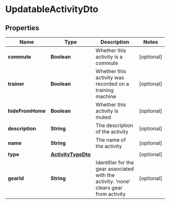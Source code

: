 

# UpdatableActivityDto

## Properties

Name | Type | Description | Notes
------------ | ------------- | ------------- | -------------
**commute** | **Boolean** | Whether this activity is a commute |  [optional]
**trainer** | **Boolean** | Whether this activity was recorded on a training machine |  [optional]
**hideFromHome** | **Boolean** | Whether this activity is muted |  [optional]
**description** | **String** | The description of the activity |  [optional]
**name** | **String** | The name of the activity |  [optional]
**type** | [**ActivityTypeDto**](ActivityTypeDto.md) |  |  [optional]
**gearId** | **String** | Identifier for the gear associated with the activity. ‘none’ clears gear from activity |  [optional]



